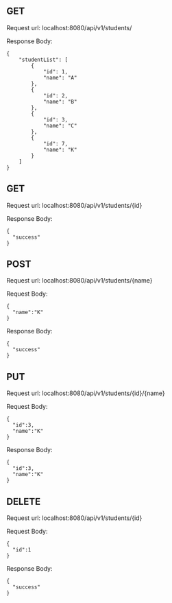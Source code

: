 ## GET
Request url: localhost:8080/api/v1/students/

Response Body:
```
{
    "studentList": [
        {
            "id": 1,
            "name": "A"
        },
        {
            "id": 2,
            "name": "B"
        },
        {
            "id": 3,
            "name": "C"
        },
        {
            "id": 7,
            "name": "K"
        }
    ]
}
```

## GET
Request url: localhost:8080/api/v1/students/{id}

Response Body:
```
{
  "success"
}
```


## POST

Request url: localhost:8080/api/v1/students/{name}

Request Body:
```
{
  "name":"K"
}
```

Response Body:
```
{
  "success"
}
```

## PUT

Request url: localhost:8080/api/v1/students/{id}/{name}

Request Body:
```
{
  "id":3,
  "name":"K"
}
```

Response Body:
```
{
  "id":3,
  "name":"K"
}
```

## DELETE

Request url: localhost:8080/api/v1/students/{id}

Request Body:
```
{
  "id":1
}
```

Response Body:
```
{
  "success"
}
```

